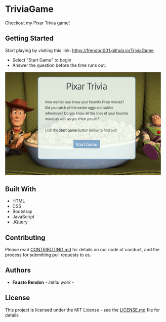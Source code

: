 # TriviaGame

Checkout my Pixar Trivia game!



## Getting Started

Start playing by visiting this link: https://frendon001.github.io/TriviaGame

* Select "Start Game" to begin
* Answer the question before the time runs out.

![Home Page](assets/images/TriviaGame.png)


## Built With

*  HTML
*  CSS
*  Bootstrap
*  JavaScript
*  JQuery

## Contributing

Please read [CONTRIBUTING.md](https://gist.github.com/PurpleBooth/b24679402957c63ec426) for details on our code of conduct, and the process for submitting pull requests to us.

## Authors

* **Fausto Rendon** - *Initial work* -


## License

This project is licensed under the MIT License - see the [LICENSE.md](LICENSE.md) file for details


